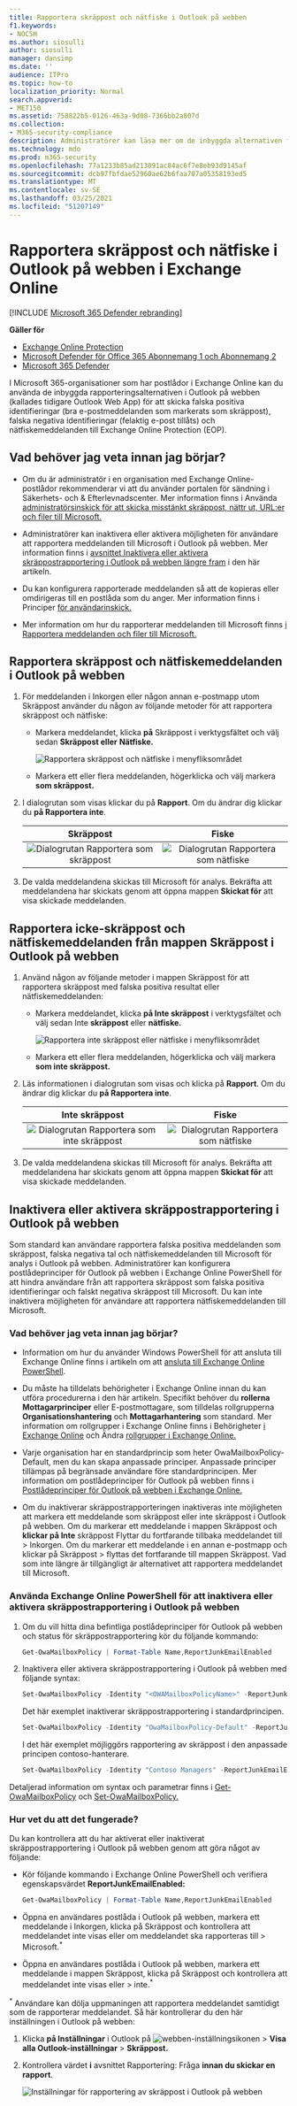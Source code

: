```yaml
---
title: Rapportera skräppost och nätfiske i Outlook på webben
f1.keywords:
- NOCSH
ms.author: siosulli
author: siosulli
manager: dansimp
ms.date: ''
audience: ITPro
ms.topic: how-to
localization_priority: Normal
search.appverid:
- MET150
ms.assetid: 758822b5-0126-463a-9d08-7366bb2a807d
ms.collection:
- M365-security-compliance
description: Administratörer kan läsa mer om de inbyggda alternativen för skräppost, inte skräppost och nätfiske i Outlook på webben (Outlook Web App) i Exchange Online, och hur de inaktiverar rapporteringsalternativen för användare.
ms.technology: mdo
ms.prod: m365-security
ms.openlocfilehash: 77a1233b85ad213091ac84ac6f7e8eb93d9145af
ms.sourcegitcommit: dcb97fbfdae52960ae62b6faa707a05358193ed5
ms.translationtype: MT
ms.contentlocale: sv-SE
ms.lasthandoff: 03/25/2021
ms.locfileid: "51207149"
---
```

# <a name="report-junk-and-phishing-email-in-outlook-on-the-web-in-exchange-online"></a>Rapportera skräppost och nätfiske i Outlook på webben i Exchange Online

[!INCLUDE [Microsoft 365 Defender rebranding](../includes/microsoft-defender-for-office.md)]

**Gäller för**
- [Exchange Online Protection](exchange-online-protection-overview.md)
- [Microsoft Defender för Office 365 Abonnemang 1 och Abonnemang 2](defender-for-office-365.md)
- [Microsoft 365 Defender](../defender/microsoft-365-defender.md)

I Microsoft 365-organisationer som har postlådor i Exchange Online kan du använda de inbyggda rapporteringsalternativen i Outlook på webben (kallades tidigare Outlook Web App) för att skicka falska positiva identifieringar (bra e-postmeddelanden som markerats som skräppost), falska negativa identifieringar (felaktig e-post tillåts) och nätfiskemeddelanden till Exchange Online Protection (EOP).

## <a name="what-do-you-need-to-know-before-you-begin"></a>Vad behöver jag veta innan jag börjar?

- Om du är administratör i en organisation med Exchange Online-postlådor rekommenderar vi att du använder portalen för sändning i Säkerhets- och & Efterlevnadscenter. Mer information finns i Använda [administratörsinskick för att skicka misstänkt skräppost, nättr ut, URL:er och filer till Microsoft.](admin-submission.md)

- Administratörer kan inaktivera eller aktivera möjligheten för användare att rapportera meddelanden till Microsoft i Outlook på webben. Mer information finns i [avsnittet Inaktivera eller aktivera skräppostrapportering i Outlook på webben längre fram](#disable-or-enable-junk-email-reporting-in-outlook-on-the-web) i den här artikeln.

- Du kan konfigurera rapporterade meddelanden så att de kopieras eller omdirigeras till en postlåda som du anger. Mer information finns i Principer [för användarinskick.](user-submission.md)

- Mer information om hur du rapporterar meddelanden till Microsoft finns [i Rapportera meddelanden och filer till Microsoft.](report-junk-email-messages-to-microsoft.md)

## <a name="report-spam-and-phishing-messages-in-outlook-on-the-web"></a>Rapportera skräppost och nätfiskemeddelanden i Outlook på webben

1. För meddelanden i Inkorgen eller någon annan e-postmapp utom Skräppost använder du någon av följande metoder för att rapportera skräppost och nätfiske:

   - Markera meddelandet, klicka **på** Skräppost i verktygsfältet och välj sedan **Skräppost eller** **Nätfiske.**

     ![Rapportera skräppost och nätfiske i menyfliksområdet](../../media/owa-report-junk.png)

   - Markera ett eller flera meddelanden, högerklicka och välj markera **som skräppost.**

2. I dialogrutan som visas klickar du på **Rapport**. Om du ändrar dig klickar du **på Rapportera inte**.

   |Skräppost|Fiske|
   |:---:|:---:|
   |![Dialogrutan Rapportera som skräppost](../../media/owa-report-as-junk-dialog.png)|![Dialogrutan Rapportera som nätfiske](../../media/owa-report-as-phishing-dialog.png)|

3. De valda meddelandena skickas till Microsoft för analys. Bekräfta att meddelandena har skickats genom att öppna mappen **Skickat för** att visa skickade meddelanden.

## <a name="report-non-spam-and-phishing-messages-from-the-junk-email-folder-in-outlook-on-the-web"></a>Rapportera icke-skräppost och nätfiskemeddelanden från mappen Skräppost i Outlook på webben

1. Använd någon av följande metoder i mappen Skräppost för att rapportera skräppost med falska positiva resultat eller nätfiskemeddelanden:

   - Markera meddelandet, klicka **på Inte skräppost** i verktygsfältet och välj sedan Inte **skräppost** eller **nätfiske.**

     ![Rapportera inte skräppost eller nätfiske i menyfliksområdet](../../media/owa-report-not-junk.png)

   - Markera ett eller flera meddelanden, högerklicka och välj markera **som inte skräppost.**

2. Läs informationen i dialogrutan som visas och klicka på **Rapport**. Om du ändrar dig klickar du **på Rapportera inte**.

   |Inte skräppost|Fiske|
   |:---:|:---:|
   |![Dialogrutan Rapportera som inte skräppost](../../media/owa-report-as-not-junk-dialog.png)|![Dialogrutan Rapportera som nätfiske](../../media/owa-report-as-phishing-dialog.png)|

3. De valda meddelandena skickas till Microsoft för analys. Bekräfta att meddelandena har skickats genom att öppna mappen **Skickat för** att visa skickade meddelanden.

## <a name="disable-or-enable-junk-email-reporting-in-outlook-on-the-web"></a>Inaktivera eller aktivera skräppostrapportering i Outlook på webben

Som standard kan användare rapportera falska positiva meddelanden som skräppost, falska negativa tal och nätfiskemeddelanden till Microsoft för analys i Outlook på webben. Administratörer kan konfigurera postlådeprinciper för Outlook på webben i Exchange Online PowerShell för att hindra användare från att rapportera skräppost som falska positiva identifieringar och falskt negativa skräppost till Microsoft. Du kan inte inaktivera möjligheten för användare att rapportera nätfiskemeddelanden till Microsoft.

### <a name="what-do-you-need-to-know-before-you-begin"></a>Vad behöver jag veta innan jag börjar?

- Information om hur du använder Windows PowerShell för att ansluta till Exchange Online finns i artikeln om att [ansluta till Exchange Online PowerShell](/powershell/exchange/connect-to-exchange-online-powershell).

- Du måste ha tilldelats behörigheter i Exchange Online innan du kan utföra procedurerna i den här artikeln. Specifikt behöver du **rollerna Mottagarprinciper** eller E-postmottagare, som tilldelas rollgrupperna **Organisationshantering** och **Mottagarhantering** som standard.  Mer information om rollgrupper i Exchange Online finns i Behörigheter [i Exchange Online](/exchange/permissions-exo/permissions-exo) och Ändra [rollgrupper i Exchange Online.](/Exchange/permissions-exo/role-groups#modify-role-groups)

- Varje organisation har en standardprincip som heter OwaMailboxPolicy-Default, men du kan skapa anpassade principer. Anpassade principer tillämpas på begränsade användare före standardprincipen. Mer information om postlådeprinciper för Outlook på webben finns i [Postlådeprinciper för Outlook på webben i Exchange Online.](/Exchange/clients-and-mobile-in-exchange-online/outlook-on-the-web/outlook-web-app-mailbox-policies)

- Om du inaktiverar skräppostrapporteringen inaktiveras inte möjligheten att markera ett meddelande som skräppost eller inte skräppost i Outlook på webben. Om du markerar ett meddelande i mappen Skräppost och **klickar på Inte** skräppost Flyttar du fortfarande tillbaka meddelandet till \>  Inkorgen. Om du markerar ett meddelande  i en annan e-postmapp och klickar på Skräppost \>  flyttas det fortfarande till mappen Skräppost. Vad som inte längre är tillgängligt är alternativet att rapportera meddelandet till Microsoft.

### <a name="use-exchange-online-powershell-to-disable-or-enable-junk-email-reporting-in-outlook-on-the-web"></a>Använda Exchange Online PowerShell för att inaktivera eller aktivera skräppostrapportering i Outlook på webben

1. Om du vill hitta dina befintliga postlådeprinciper för Outlook på webben och status för skräppostrapportering kör du följande kommando:

   ```powershell
   Get-OwaMailboxPolicy | Format-Table Name,ReportJunkEmailEnabled
   ```

2. Inaktivera eller aktivera skräppostrapportering i Outlook på webben med följande syntax:

   ```powershell
   Set-OwaMailboxPolicy -Identity "<OWAMailboxPolicyName>" -ReportJunkEmailEnabled <$true | $false>
   ```

   Det här exemplet inaktiverar skräppostrapportering i standardprincipen.

   ```powershell
   Set-OwaMailboxPolicy -Identity "OwaMailboxPolicy-Default" -ReportJunkEmailEnabled $false
   ```

   I det här exemplet möjliggörs rapportering av skräppost i den anpassade principen contoso-hanterare.

   ```powershell
   Set-OwaMailboxPolicy -Identity "Contoso Managers" -ReportJunkEmailEnabled $true
   ```

Detaljerad information om syntax och parametrar finns i [Get-OwaMailboxPolicy](/powershell/module/exchange/get-owamailboxpolicy) och [Set-OwaMailboxPolicy.](/powershell/module/exchange/set-owamailboxpolicy)

### <a name="how-do-you-know-this-worked"></a>Hur vet du att det fungerade?

Du kan kontrollera att du har aktiverat eller inaktiverat skräppostrapportering i Outlook på webben genom att göra något av följande:

- Kör följande kommando i Exchange Online PowerShell och verifiera egenskapsvärdet **ReportJunkEmailEnabled:**

  ```powershell
  Get-OwaMailboxPolicy | Format-Table Name,ReportJunkEmailEnabled
  ```

- Öppna en användares postlåda i Outlook på webben, markera ett  meddelande i Inkorgen, klicka på Skräppost och kontrollera att meddelandet inte visas eller om meddelandet ska rapporteras till \>  Microsoft.<sup>\*</sup>

- Öppna en användares postlåda i Outlook på webben, markera ett meddelande  i mappen Skräppost, klicka på Skräppost och kontrollera att meddelandet inte visas eller \>  inte.<sup>\*</sup>

<sup>\*</sup> Användare kan dölja uppmaningen att rapportera meddelandet samtidigt som de rapporterar meddelandet. Så här kontrollerar du den här inställningen i Outlook på webben:

1. Klicka **på Inställningar** i Outlook på ![ webben-inställningsikonen ](../../media/owa-settings-icon.png) \> **Visa alla Outlook-inställningar** \> **Skräppost.**
2. Kontrollera värdet **i** avsnittet Rapportering: Fråga **innan du skickar en rapport**.

   ![Inställningar för rapportering av skräppost i Outlook på webben](../../media/owa-junk-email-reporting-options.png)